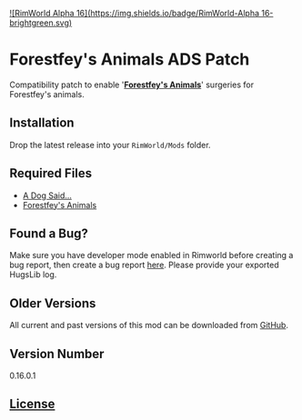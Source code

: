 [![RimWorld Alpha 16](https://img.shields.io/badge/RimWorld-Alpha 16-brightgreen.svg)](http://rimworldgame.com/)

# Forestfey's Animals ADS Patch
Compatibility patch to enable '**[Forestfey's Animals](https://github.com/Qwynn/ForestfeyAnimals/releases)**' surgeries for Forestfey's animals.

## Installation
Drop the latest release into your `RimWorld/Mods` folder.

## Required Files
- [A Dog Said...](https://github.com/kaptain-kavern/ADogSaid/releases)
- [Forestfey's Animals](https://github.com/Qwynn/ForestfeyAnimals/releases)

## Found a Bug?
Make sure you have developer mode enabled in Rimworld before creating a bug report, then create a bug report [here](https://github.com/Qwynn/ForestfeyAnimalsADS/issues). Please provide your exported HugsLib log.

## Older Versions
All current and past versions of this mod can be downloaded from [GitHub](https://github.com/Qwynn/ForestfeyAnimalsADS/releases).

## Version Number
0.16.0.1

## [License](https://creativecommons.org/licenses/by-nc-sa/4.0/)
